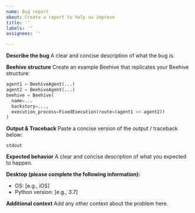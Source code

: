 ```yaml
---
name: Bug report
about: Create a report to help us improve
title: ''
labels: ''
assignees: ''

---
```


**Describe the bug**
A clear and concise description of what the bug is.

**Beehive structure**
Create an example Beehive that replicates your Beehive structure:
```python
agent1 = BeehiveAgent(...)
agent2 = BeehiveAgent(...)
beehive = Beehive(
  name=...
  backstory=...,
  execution_process=FixedExecution(route=(agent1 >> agent2))
)
```

**Output & Traceback**
Paste a concise version of the output / traceback below:
```
stdout
```

**Expected behavior**
A clear and concise description of what you expected to happen.

**Desktop (please complete the following information):**
 - OS: [e.g., iOS]
 - Python version: [e.g., 3.7]

**Additional context**
Add any other context about the problem here.
